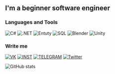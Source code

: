 <!-- [![Header](https://github.com/GukovYuriProd/gukovyuriprod/blob/main/assets/nWun602nrRE.jpg)](https://vk.com/yurigukov) -->

## I'm a beginner software engineer

### Languages and Tools
![C#](https://img.shields.io/badge/-C%23-010a1c?style=for-the-badge&logo=c%2b%2b&logoColor=bb7db2)
![.NET](https://img.shields.io/badge/-.NET-010a1c?style=for-the-badge&logo=.NET&logoColor=bb7db2)
![Entuty](https://img.shields.io/badge/-ADO.NET(EF)-010a1c?style=for-the-badge&logo=Microsoft&logoColor=b8e3ea)
![SQL](https://img.shields.io/badge/-SQL-010a1c?style=for-the-badge&logo=MySQL)
![Blender](https://img.shields.io/badge/-blender-010a1c?style=for-the-badge&logo=blender)
![Unity](https://img.shields.io/badge/-Unity-010a1c?style=for-the-badge&logo=unity)

### Write me
[![VK](https://img.shields.io/badge/-VK-010a1c?style=for-the-badge&logo=vk&logoColor=6e93d6)](https://vk.com/yurigukov)
[![INST](https://img.shields.io/badge/-INSTAGRAM-010a1c?style=for-the-badge&logo=instagram)](https://www.instagram.com/gukov_y_)
[![TELEGRAM](https://img.shields.io/badge/-TELEGRAM-010a1c?style=for-the-badge&logo=telegram)](https://t.me/GukovYIProd)
[![Twitter](https://img.shields.io/badge/-TWITTER-010a1c?style=for-the-badge&logo=twitter)](https://twitter.com/Gukov_product)

![GitHub stats](https://github-readme-stats.vercel.app/api?username=GukovYuriProd&show_icons=true)